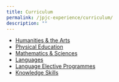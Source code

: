 ```yaml
---
title: Curriculum
permalink: /jpjc-experience/curriculum/
description: ""
---
```



<ul>
	<li><a href="/jpjc-experience/curriculum/humanities-n-the-arts/">Humanities & the Arts</a></li>
	<li><a href="/jpjc-experience/curriculum/physical-education/">Physical Education</a></li>
	<li><a href="/mathematics-and-sciences/overview/">Mathematics & Sciences</a></li>
	<li><a href="/jpjc-experience/curriculum/languages/">Languages</a></li>
	<li><a href="/language-elective-programmes/overview/">Language Elective Programmes</a></li>
	<li><a href="/knowledge-skills/overview">Knowledge Skills</a></li>